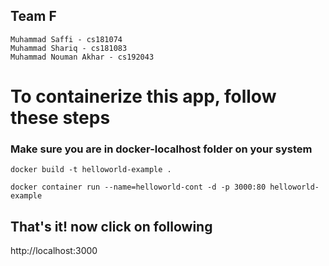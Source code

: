 ## Team F

```
Muhammad Saffi - cs181074
Muhammad Shariq - cs181083
Muhammad Nouman Akhar - cs192043
```

# To containerize this app, follow these steps

### Make sure you are in docker-localhost folder on your system

```
docker build -t helloworld-example .
```

```
docker container run --name=helloworld-cont -d -p 3000:80 helloworld-example

```

## That's it! now click on following

http://localhost:3000

